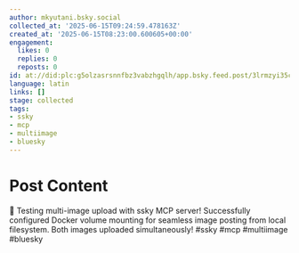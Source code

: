 ```yaml
---
author: mkyutani.bsky.social
collected_at: '2025-06-15T09:24:59.478163Z'
created_at: '2025-06-15T08:23:00.600605+00:00'
engagement:
  likes: 0
  replies: 0
  reposts: 0
id: at://did:plc:g5olzasrsnnfbz3vabzhgqlh/app.bsky.feed.post/3lrmzyi35c52y
language: latin
links: []
stage: collected
tags:
- ssky
- mcp
- multiimage
- bluesky
---
```


# Post Content

📸 Testing multi-image upload with ssky MCP server! Successfully configured Docker volume mounting for seamless image posting from local filesystem. Both images uploaded simultaneously! #ssky #mcp #multiimage #bluesky